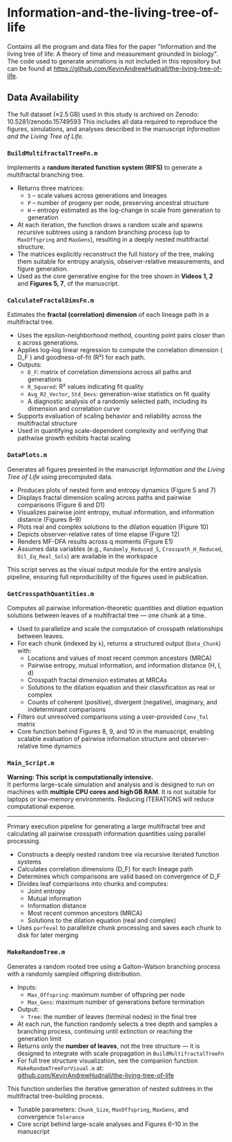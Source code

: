 # Information-and-the-living-tree-of-life
Contains all the program and data files for the paper "Information and the living tree of life: A theory of time and measurement grounded in biology".
The code used to generate animations is not included in this repository but can be found at https://github.com/KevinAndrewHudnall/the-living-tree-of-life.

## Data Availability
The full dataset (≈2.5 GB) used in this study is archived on Zenodo:
10.5281/zenodo.15749593
This includes all data required to reproduce the figures, simulations, and analyses described in the manuscript *Information and the Living Tree of Life*.

### `BuildMultifractalTreeFn.m`
Implements a **random iterated function system (RIFS)** to generate a multifractal branching tree.  
- Returns three matrices:
  - `S` – scale values across generations and lineages  
  - `P` – number of progeny per node, preserving ancestral structure  
  - `H` – entropy estimated as the log-change in scale from generation to generation  
- At each iteration, the function draws a random scale and spawns recursive subtrees using a random branching process (up to `MaxOffspring` and `MaxGens`), resulting in a deeply nested multifractal structure.  
- The matrices explicitly reconstruct the full history of the tree, making them suitable for entropy analysis, observer-relative measurements, and figure generation.  
- Used as the core generative engine for the tree shown in **Videos 1, 2** and **Figures 5, 7**, of the manuscript.
  
### `CalculateFractalDimsFn.m`

Estimates the **fractal (correlation) dimension** of each lineage path in a multifractal tree.  
- Uses the epsilon-neighborhood method, counting point pairs closer than ε across generations.  
- Applies log–log linear regression to compute the correlation dimension \( D_F \) and goodness-of-fit (R²) for each path.  
- Outputs:
  - `D_F`: matrix of correlation dimensions across all paths and generations  
  - `R_Squared`: R² values indicating fit quality  
  - `Avg_R2_Vector`, `Std_Devs`: generation-wise statistics on fit quality  
  - A diagnostic analysis of a randomly selected path, including its dimension and correlation curve  
- Supports evaluation of scaling behavior and reliability across the multifractal structure  
- Used in quantifying scale-dependent complexity and verifying that pathwise growth exhibits fractal scaling

### `DataPlots.m`

Generates all figures presented in the manuscript *Information and the Living Tree of Life* using precomputed data.  
- Produces plots of nested form and entropy dynamics (Figure 5 and 7)  
- Displays fractal dimension scaling across paths and pairwise comparisons (Figure 6 and D1)  
- Visualizes pairwise joint entropy, mutual information, and information distance (Figures 8–9)  
- Plots real and complex solutions to the dilation equation (Figure 10)  
- Depicts observer-relative rates of time elapse (Figure 12)  
- Renders MF-DFA results across q moments (Figure E1)  
- Assumes data variables (e.g., `Randomly_Reduced_S`, `Crosspath_H_Reduced`, `Dil_Eq_Real_Sols`) are available in the workspace  

This script serves as the visual output module for the entire analysis pipeline, ensuring full reproducibility of the figures used in publication.

### `GetCrosspathQuantities.m`

Computes all pairwise information-theoretic quantities and dilation equation solutions between leaves of a multifractal tree — one chunk at a time.  
- Used to parallelize and scale the computation of crosspath relationships between leaves.  
- For each chunk (indexed by `k`), returns a structured output (`Data_Chunk`) with:
  - Locations and values of most recent common ancestors (MRCA)
  - Pairwise entropy, mutual information, and information distance (H, I, d)
  - Crosspath fractal dimension estimates at MRCAs
  - Solutions to the dilation equation and their classification as real or complex
  - Counts of coherent (positive), divergent (negative), imaginary, and indeterminant comparisons  
- Filters out unresolved comparisons using a user-provided `Conv_Tol` matrix  
- Core function behind Figures 8, 9, and 10 in the manuscript, enabling scalable evaluation of pairwise information structure and observer-relative time dynamics

### `Main_Script.m`

**Warning: This script is computationally intensive.**  
It performs large-scale simulation and analysis and is designed to run on machines with **multiple CPU cores and high GB RAM**. It is not suitable for laptops or low-memory environments. Reducing ITERATIONS will reduce computational expense.

---

Primary execution pipeline for generating a large multifractal tree and calculating all pairwise crosspath information quantities using parallel processing.  
- Constructs a deeply nested random tree via recursive iterated function systems  
- Calculates correlation dimensions (D_F) for each lineage path  
- Determines which comparisons are valid based on convergence of D_F  
- Divides leaf comparisons into chunks and computes:
  - Joint entropy
  - Mutual information
  - Information distance
  - Most recent common ancestors (MRCA)
  - Solutions to the dilation equation (real and complex)
- Uses `parfeval` to parallelize chunk processing and saves each chunk to disk for later merging

### `MakeRandomTree.m`

Generates a random rooted tree using a Galton–Watson branching process with a randomly sampled offspring distribution.  
- Inputs:  
  - `Max_Offspring`: maximum number of offspring per node  
  - `Max_Gens`: maximum number of generations before termination  
- Output:  
  - `Tree`: the number of leaves (terminal nodes) in the final tree  
- At each run, the function randomly selects a tree depth and samples a branching process, continuing until extinction or reaching the generation limit  
- Returns only the **number of leaves**, not the tree structure — it is designed to integrate with scale propagation in `BuildMultifractalTreeFn`  
- For full tree structure visualization, see the companion function `MakeRandomTreeForVisual.m` at:  
  [github.com/KevinAndrewHudnall/the-living-tree-of-life](https://github.com/KevinAndrewHudnall/the-living-tree-of-life/tree/main/Functions)  

This function underlies the iterative generation of nested subtrees in the multifractal tree-building process.

- Tunable parameters: `Chunk_Size`, `MaxOffspring`, `MaxGens`, and convergence `Tolerance`  
- Core script behind large-scale analyses and Figures 6–10 in the manuscript



